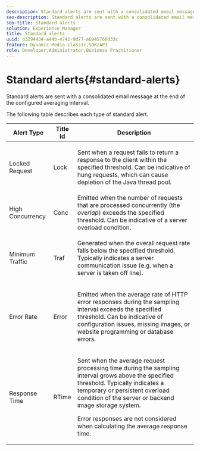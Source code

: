 ```yaml
---
description: Standard alerts are sent with a consolidated email message at the end of the configured averaging interval.
seo-description: Standard alerts are sent with a consolidated email message at the end of the configured averaging interval.
seo-title: Standard alerts
solution: Experience Manager
title: Standard alerts
uuid: d3294434-a44b-4742-9d77-a6945760d33c
feature: Dynamic Media Classic,SDK/API
role: Developer,Administrator,Business Practitioner
---
```


# Standard alerts{#standard-alerts}

Standard alerts are sent with a consolidated email message at the end of the configured averaging interval.

The following table describes each type of standard alert.

<table id="table_02611F1B920E48A6973BFA969CA564EB"> 
 <thead> 
  <tr> 
   <th class="entry"> <b>Alert Type</b> </th> 
   <th class="entry"> <b>Title Id</b> </th> 
   <th class="entry"> <b>Description</b> </th> 
  </tr> 
 </thead>
 <tbody> 
  <tr> 
   <td> <p>Locked Request </p> </td> 
   <td> <p>Lock </p> </td> 
   <td> <p>Sent when a request fails to return a response to the client within the specified threshold. Can be indicative of hung requests, which can cause depletion of the Java thread pool. </p> </td> 
  </tr> 
  <tr> 
   <td> <p>High Concurrency </p> </td> 
   <td> <p>Conc </p> </td> 
   <td> Emitted when the number of requests that are processed concurrently (the <i>overlap</i>) exceeds the specified threshold. Can be indicative of a server overload condition. </td> 
  </tr> 
  <tr> 
   <td> <p>Minimum Traffic </p> </td> 
   <td> <p>Traf </p> </td> 
   <td> <p>Generated when the overall request rate falls below the specified threshold. Typically indicates a server communication issue (e.g. when a server is taken off line). </p> </td> 
  </tr> 
  <tr> 
   <td> <p>Error Rate </p> </td> 
   <td> <p>Error </p> </td> 
   <td> <p>Emitted when the average rate of HTTP error responses during the sampling interval exceeds the specified threshold. Can be indicative of configuration issues, missing images, or website programming or database errors. </p> </td> 
  </tr> 
  <tr> 
   <td> <p>Response Time </p> </td> 
   <td> <p>RTime </p> </td> 
   <td> <p>Sent when the average request processing time during the sampling interval grows above the specified threshold. Typically indicates a temporary or persistent overload condition of the server or backend image storage system. </p> <p>Error responses are not considered when calculating the average response time. </p> </td> 
  </tr> 
 </tbody> 
</table>

